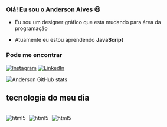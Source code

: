 ### Olá! Eu sou o Anderson Alves 😃 ###

- Eu sou um designer gráfico que esta mudando para área da programação

- Atuamente eu estou aprendendo **JavaScript**

### Pode me encontrar ###

[![Instagram](https://img.shields.io/badge/Instagram-E4405F?style=for-the-badge&logo=instagram&logoColor=white)](https://www.instagram.com/andyy_alvesx/)
[![LinkedIn](https://img.shields.io/badge/LinkedIn-0077B5?style=for-the-badge&logo=linkedin&logoColor=white)](https://www.linkedin.com/in/andersonalvves/)

![Anderson GitHub stats](https://github-readme-stats.vercel.app/api?username=andy-alves&show_icons=true&theme=radical)

## tecnologia do meu dia ##


<div style = display:inline-block;><br>
    <img style = margin-right:5px; aling="center" alt="html5" src="https://img.shields.io/badge/HTML5-E34F26?style=for-the-badge&logo=html5&logoColor=white">
    <img style = margin-right:5px; aling="center" alt="html5" src="https://img.shields.io/badge/CSS3-1572B6?style=for-the-badge&logo=css3&logoColor=white">
    <img style = margin-right:5px; aling="center" alt="html5" src="https://img.shields.io/badge/JavaScript-F7DF1E?style=for-the-badge&logo=javascript&logoColor=black">
</div>
